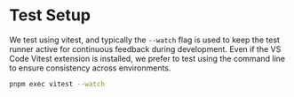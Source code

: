 
# Test Setup

We test using vitest, and typically the `--watch` flag is used to keep the test runner active for continuous feedback during development. Even if the VS Code Vitest extension is installed, we prefer to test using the command line to ensure consistency across environments.

```bash
pnpm exec vitest --watch

```
